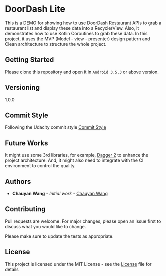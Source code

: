 # DoorDash Lite

This is a DEMO for showing how to use DoorDash Restaurant APIs to grab a restaurant list and display these data into a RecyclerView. Also, it demonstrates how to use Kotlin Coroutines to grab these data. In this project, it uses the MVP (Model - view - presenter) design pattern and Clean architecture to structure the whole project. 


## Getting Started

Please clone this repository and open it in `Android 3.5.3` or above version. 

## Versioning

1.0.0

## Commit Style

Following the Udacity commit style [Commit Style](http://udacity.github.io/git-styleguide/)

## Future Works 

It might use some 3rd libraries, for example, [Dagger 2](https://dagger.dev/) to enhance the project architecture.
And, it might also need to integrate with the CI environment to control the quality.

## Authors

* **Chauyan Wang** - *Initial work* - [Chauyan Wang](https://github.com/wangchauyan)

## Contributing
Pull requests are welcome. For major changes, please open an issue first to discuss what you would like to change.

Please make sure to update the tests as appropriate.

## License

This project is licensed under the MIT License - see the [License](LICENSE) file for details